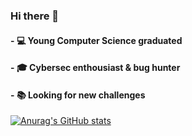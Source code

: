 ### Hi there 👋

#### - :computer: Young Computer Science graduated
#### - :mortar_board: Cybersec enthousiast & bug hunter
#### - :books: Looking for new challenges


[![Anurag's GitHub stats](https://github-readme-stats.vercel.app/api?username=can-er&show_icons=true&theme=radical)](https://github.com/anuraghazra/github-readme-stats)
<!--
**can-er/can-er** is a ✨ _special_ ✨ repository because its `README.md` (this file) appears on your GitHub profile.

Here are some ideas to get you started:

- 🔭 I’m currently working on ...
- 🌱 I’m currently learning ...
- 👯 I’m looking to collaborate on ...
- 🤔 I’m looking for help with ...
- 💬 Ask me about ...
- 📫 How to reach me: ...
- 😄 Pronouns: ...
- ⚡ Fun fact: ...
-->
